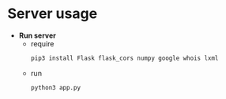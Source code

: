 # Server usage

- **Run server**
    - require
        ```bash
        pip3 install Flask flask_cors numpy google whois lxml
        ```
    - run
        ```bash
        python3 app.py
        ```